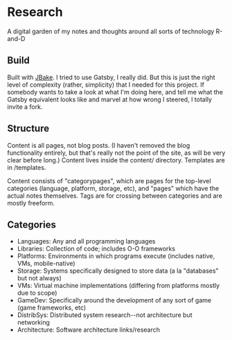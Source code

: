 # Research
A digital garden of my notes and thoughts around all sorts of technology R-and-D

## Build
Built with [JBake](https://jbake.org/). I tried to use Gatsby, I really did. But this is just the right level of complexity (rather, simplicity) that I needed for this project. If somebody wants to take a look at what I'm doing here, and tell me what the Gatsby equivalent looks like and marvel at how wrong I steered, I totally invite a fork.

## Structure
Content is all pages, not blog posts. (I haven't removed the blog functionality entirely, but that's really not the point of the site, as will be very clear before long.) Content lives inside the content/ directory. Templates are in /templates.

Content consists of "categorypages", which are pages for the top-level categories (language, platform, storage, etc), and "pages" which have the actual notes themselves. Tags are for crossing between categories and are mostly freeform.

## Categories
* Languages: Any and all programming languages
* Libraries: Collection of code; includes O-O frameworks
* Platforms: Environments in which programs execute (includes native, VMs, mobile-native)
* Storage: Systems specifically designed to store data (a la "databases" but not always)
* VMs: Virtual machine implementations (differing from platforms mostly due to scope)
* GameDev: Specifically around the development of any sort of game (game frameworks, etc)
* DistribSys: Distributed system research--not architecture but networking
* Architecture: Software architecture links/research


